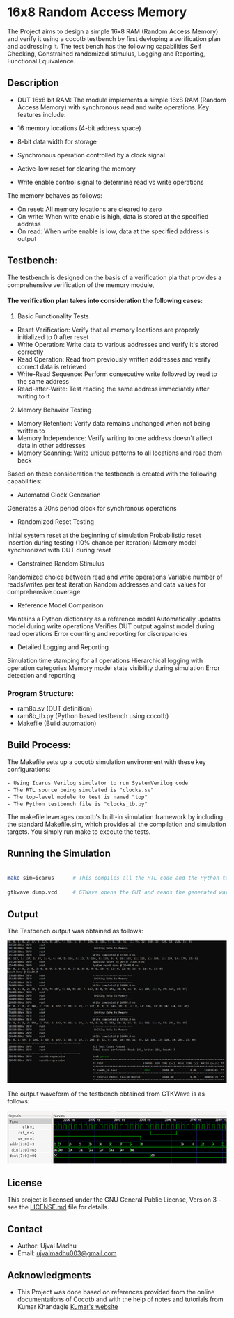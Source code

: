 # 16x8 Random Access Memory

The Project aims to design a simple 16x8 RAM (Random Access Memory) and verify it using a cocotb testbench by first devloping a verification plan and addressing it. The test bench has the following capabilities Self Checking, Constrained randomized stimulus, Logging and Reporting, Functional Equivalence.


## Description

- DUT 16x8 bit RAM: 
The module implements a simple 16x8 RAM (Random Access Memory) with synchronous read and write operations. Key features include:

- 16 memory locations (4-bit address space)
- 8-bit data width for storage
- Synchronous operation controlled by a clock signal
- Active-low reset for clearing the memory
- Write enable control signal to determine read vs write operations

The memory behaves as follows:

- On reset: All memory locations are cleared to zero
- On write: When write enable is high, data is stored at the specified address
- On read: When write enable is low, data at the specified address is output

## Testbench: 

The testbench is designed on the basis of a verification pla that provides a comprehensive verification of the memory module, 

#### The verification plan takes into consideration the following cases:

1. Basic Functionality Tests

- Reset Verification: Verify that all memory locations are properly initialized to 0 after reset
- Write Operation: Write data to various addresses and verify it's stored correctly
- Read Operation: Read from previously written addresses and verify correct data is retrieved
- Write-Read Sequence: Perform consecutive write followed by read to the same address
- Read-after-Write: Test reading the same address immediately after writing to it

2. Memory Behavior Testing

- Memory Retention: Verify data remains unchanged when not being written to
- Memory Independence: Verify writing to one address doesn't affect data in other addresses
- Memory Scanning: Write unique patterns to all locations and read them back


Based on these consideration the testbench is created with the following capabilities:

- Automated Clock Generation

Generates a 20ns period clock for synchronous operations


- Randomized Reset Testing

Initial system reset at the beginning of simulation
Probabilistic reset insertion during testing (10% chance per iteration)
Memory model synchronized with DUT during reset


- Constrained Random Stimulus

Randomized choice between read and write operations
Variable number of reads/writes per test iteration
Random addresses and data values for comprehensive coverage


- Reference Model Comparison

Maintains a Python dictionary as a reference model
Automatically updates model during write operations
Verifies DUT output against model during read operations
Error counting and reporting for discrepancies


- Detailed Logging and Reporting

Simulation time stamping for all operations
Hierarchical logging with operation categories
Memory model state visibility during simulation
Error detection and reporting



### Program Structure:


- ram8b.sv    (DUT definition)
- ram8b_tb.py (Python based testbench using cocotb)
- Makefile     (Build automation)


## Build Process:

The Makefile sets up a cocotb simulation environment with these key configurations:

    - Using Icarus Verilog simulator to run SystemVerilog code
    - The RTL source being simulated is "clocks.sv"
    - The top-level module to test is named "top"
    - The Python testbench file is "clocks_tb.py"

The makefile leverages cocotb's built-in simulation framework by including the standard Makefile.sim, which provides all the compilation and simulation targets. You simply run make to execute the tests.

## Running the Simulation

```bash

make sim=icarus      # This compiles all the RTL code and the Python testbench and generates the dump.vcd waveform dump file

gtkwave dump.vcd     # GTWave opens the GUI and reads the generated waveform dump file

```
## Output

The Testbench output was obtained as follows:
<p>
    <img = src = "./tb_out.png">
</p>


The output waveform of the testbench obtained from GTKWave is as follows:
<p>
    <img = src = "./tb_waveform.png">
</p>

## License

This project is licensed under the GNU General Public License, Version 3 - see the [LICENSE.md](../LICENSE.md) file for details.

## Contact

- Author: Ujval Madhu
- Email: ujvalmadhu003@gmail.com

## Acknowledgments

- This Project was done based on references provided from the online documentations of Cocotb and with the help of notes and tutorials from Kumar Khandagle [Kumar's website](https://namaste-fpga.com/#/)